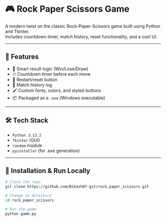 # 🎮 Rock Paper Scissors Game

A modern twist on the classic Rock-Paper-Scissors game built using Python and Tkinter.  
Includes countdown timer, match history, reset functionality, and a cool UI.

---

## 🚀 Features

- 🧠 Smart result logic (Win/Lose/Draw)
- ⏱ Countdown timer before each move
- 🔄 Restart/reset button
- 📝 Match history log
- 🖌 Custom fonts, colors, and styled buttons
- 📦 Packaged as a `.exe` (Windows executable)

---

## 🛠 Tech Stack

- `Python 3.13.2`
- `Tkinter` (GUI)
- `random` module
- `pyinstaller` (for .exe generation)

---

## 🔧 Installation & Run Locally

```bash
# Clone the repo
git clone https://github.com/Bikash07-git/rock_paper_scissors.git

# Change to directory
cd rock_paper_scissors

# Run the game
python game.py
